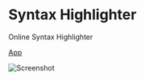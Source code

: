 # Syntax Highlighter

Online Syntax Highlighter

[App](https://marshall-ku.github.io/syntax-highlighter)

![Screenshot](https://blog.kakaocdn.net/dn/beVV91/btreKxb9Tr9/AFSN2PFhs0vLIR3wJaqk40/img.png)
